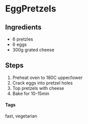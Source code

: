 # EggPretzels

## Ingredients

* 6 pretzles 
* 6 eggs 
* 300g grated cheese

## Steps

1. Preheat oven to 180C upper/lower
2. Crack eggs into pretzel holes
3. Top pretzels with cheese
4. Bake for 10-15min

#### Tags
fast, vegetarian
